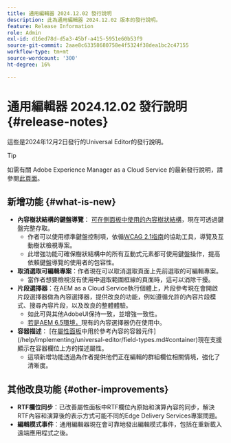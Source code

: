 ```yaml
---
title: 通用編輯器 2024.12.02 發行說明
description: 此為通用編輯器 2024.12.02 版本的發行說明。
feature: Release Information
role: Admin
exl-id: d16ed78d-d5a3-45bf-a415-5951e60b53f9
source-git-commit: 2aae8c63358680758e4f5324f38dea1bc2c47155
workflow-type: tm+mt
source-wordcount: '300'
ht-degree: 16%

---
```



# 通用編輯器 2024.12.02 發行說明 {#release-notes}

這些是2024年12月2日發行的Universal Editor的發行說明。

>[!TIP]
>
>如需有關 Adobe Experience Manager as a Cloud Service 的最新發行說明，請參閱[此頁面](/help/release-notes/release-notes-cloud/release-notes-current.md)。

## 新增功能 {#what-is-new}

* **內容樹狀結構的鍵盤導覽**： [可在側面板中使用的內容樹狀結構](/help/sites-cloud/authoring/universal-editor/navigation.md#content-tree-mode)，現在可透過鍵盤完整存取。
   * 作者可以使用標準鍵盤控制項，依循[WCAG 2.1指南](/help/sites-cloud/authoring/page-editor/accessible-content.md)的協助工具，導覽及互動樹狀檢視專案。
   * 此增強功能可確保樹狀結構中的所有互動式元素都可使用鍵盤操作，提高依賴鍵盤導覽的使用者的包容性。
* **取消選取可編輯專案**：作者現在可以取消選取頁面上先前選取的可編輯專案。
   * 當作者想要檢視沒有使用中選取範圍框線的頁面時，這可以消除干擾。
* **片段選擇器**：在AEM as a Cloud Service執行個體上，片段參考現在會開啟片段選擇器做為內容選擇器，提供改良的功能，例如遵循允許的內容片段模式、搜尋內容片段，以及改良的整體體驗。
   * 如此可與其他AdobeUI保持一致，並增強一致性。
   * [若是AEM 6.5環境，](https://experienceleague.adobe.com/zh-hant/docs/experience-manager-65/content/implementing/developing/headless/universal-editor/introduction)現有的內容選擇器仍在使用中。
* **容器描述**： [在[屬性面板](/help/sites-cloud/authoring/universal-editor/navigation.md#properties-panel-properties-rail)中用於參考內容的容器元件](/help/implementing/universal-editor/field-types.md#container)現在支援顯示在容器欄位上方的描述屬性。
   * 這項新增功能透過為作者提供他們正在編輯的群組欄位相關情境，強化了清晰度。

## 其他改良功能 {#other-improvements}

* **RTF欄位同步**：已改善屬性面板中RTF欄位內原始和演算內容的同步，解決RTF內容和演算後的表示方式可能不同的Edge Delivery Services專案問題。
* **編輯模式事件**：通用編輯器現在會可靠地發出編輯模式事件，包括在重新載入遠端應用程式之後。
